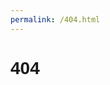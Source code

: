 ```yaml
---
permalink: /404.html
---
```

<!DOCTYPE html>
<html>
    <head>
        <title>flk.io</title>
        <link href="/style/fontawesome/css/all.css" rel="stylesheet">
        <style>
            body {
                font-family: Arial, Helvetica, sans-serif;
            }
            a {
                color: rgb(55, 58, 214);
                text-decoration: none;
            }
        </style>
    </head>
    <body>
        <h1>404</h1>
    </body>
</html>
